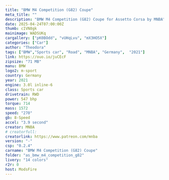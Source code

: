 ```yaml
---
title: "BMW M4 Competition (G82) Coupe"
meta_title: ""
description: "BMW M4 Competition (G82) Coupe for Assetto Corsa by MNBA"
date: 2025-04-24T07:00:00Z
thumb: cIVN8gk
mainimage: WADSUKq
cargallery: ["pK0BOdd", "vUHqLvu", "mX3HO5X"]
categories: ["Car"]
author: "Theodora"
tags: ["BMW","Sports car", "Road", "MNBA", "Germany",  "2021"]
link: https://ouo.io/juCEcF
zipsize: "71 MB"
manu: BMW
logo2: m-sport
country: Germany
year: 2021
engine: 3.0l inline-6
class: Sports car
drivetrain: RWD
power: 547 bhp 
torque: 714	
mass: 1572
speed: "270"
gb: 8-Speed
accel: "3.9 second"
creator: MNBA
# creatorfull: 
creatorlink: https://www.patreon.com/mnba
version: "-"
csp: "0.2.4"
carname: "BMW M4 Competition (G82) Coupe"
folder: "as_bmw_m4_competition_g82"
livery: "14 colors"
r2r: 0
host: ModsFire
---
```


